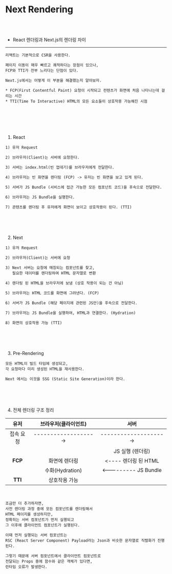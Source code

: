 # Next Rendering

<br />
<br />

* React 렌더링과 Next.js의 렌더링 차이
---

```
리액트는 기본적으로 CSR을 사용한다.

페이지 이동이 매우 빠르고 쾌적하다는 장점이 있으나,
FCP와 TTI가 전부 느리다는 단점이 있다.

Next.js에서는 어떻게 이 부분을 해결했는지 알아보자.

* FCP(First Contentful Paint) 요청이 시작되고 컨텐츠가 화면에 처음 나타나는데 걸리는 시간
* TTI(Time To Interactive) HTML의 모든 요소들이 상호작용 가능해진 시점
```

<br />
<br />
<br />
<br />

1. React

```
1) 유저 Request

2) 브라우저(Client)는 서버에 요청한다.

3) 서버는 index.html(빈 껍데기)를 브라우저에게 전달한다.

4) 브라우저는 빈 화면을 렌더링 (FCP) -> 유저는 빈 화면을 보고 있게 된다.

5) 서버가 JS Bundle (서비스에 접근 가능한 모든 컴포넌트 코드)을 후속으로 전달한다.

6) 브라우저는 JS Bundle을 실행한다.

7) 콘텐츠를 렌더링 후 유저에게 화면이 보이고 상호작용이 된다. (TTI)
```

<br />
<br />
<br />

2. Next

```
1) 유저 Request

2) 브라우저(Client)는 서버에 요청

3) Next 서버는 요청에 매칭되는 컴포넌트를 찾고,
   필요한 데이터를 렌더링하여 HTML 문자열로 변환

4) 렌더링 된 HTML을 브라우저에 보냄 (상호 작용이 되는 건 아님)

5) 브라우저는 HTML 코드를 화면에 그려낸다. (FCP)

6) 서버가 JS Bundle (해당 페이지에 관련된 JS만)을 후속으로 전달한다.

7) 브라우저는 JS Bundle을 실행하여, HTML과 연결한다. (Hydration)

8) 화면의 상호작용 가능 (TTI)
```

<br />
<br />
<br />

3. Pre-Rendering

```
모든 HTML이 빌드 타임에 생성되고,
각 요청마다 미리 생성된 HTML을 재사용한다.

Next 에서는 이것을 SSG (Static Site Generation)이라 한다.
```

<br />
<br />
<br />

4. 전체 렌더링 구조 정리

|유저|브라우저(클라이언트)|서버|
|:-:|:-:|:-:|
|접속 요청|------------------->|-------------------->|
|||JS 실행 (렌더링)|
|**FCP**|화면에 렌더링|<---- 렌더링 된 HTML|
||수화(Hydration)|<--------- JS Bundle|
|**TTI**|상호작용 가능||

<br />

```
조금만 더 추가하자면,
사전 렌더링 과정 중에 모든 컴포넌트를 렌더링해서
HTML 페이지를 생성하지만,
정확히는 서버 컴포넌트가 먼저 실행되고
그 이후에 클라이언트 컴포넌트가 실행된다.

이때 먼저 실행되는 서버 컴포넌트는
RSC (React Server Component) Payload라는 Json과 비슷한 문자열로 직렬화가 진행된다.

그렇기 때문에 서버 컴포넌트에서 클라이언트 컴포넌트로
전달되는 Props 중에 함수와 같은 객체가 있다면,
런타임 오류가 발생한다.
```
